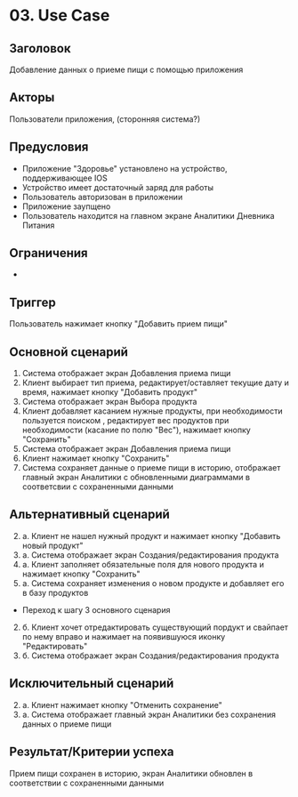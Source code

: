 # 03. Use Case

## Заголовок
Добавление данных о приеме пищи с помощью приложения
## Акторы
Пользователи приложения, (сторонняя система?)
## Предусловия
- Приложение "Здоровье" установлено на устройство, поддерживающее IOS
- Устройство имеет достаточный заряд для работы
- Пользователь авторизован в приложении
- Приложение заупщено
- Пользователь находится на главном экране Аналитики Дневника Питания
## Ограничения
- 
## Триггер
Пользователь нажимает кнопку "Добавить прием пищи"
## Основной сценарий
1. Система отображает экран Добавления приема пищи
2. Клиент выбирает тип приема, редактирует/оставляет текущие дату и время, нажимает кнопку "Добавить продукт"
3. Система отображает экран Выбора продукта
4. Клиент добавляет касанием нужные продукты, при необходимости пользуется поиском , редактирует вес продуктов при необходимости (касание по полю "Вес"), нажимает кнопку "Сохранить"
5. Система отображает экран Добавления приема пищи
6. Клиент нажимает кнопку "Сохранить"
7. Система сохраняет данные о приеме пищи в историю, отображает главный экран Аналитики с обновленными диаграммами в соответсвии с сохраненными данными
## Альтернативный сценарий
2. а. Клиент не нашел нужный продукт и нажимает кнопку "Добавить новый продукт"
3. а. Система отображает экран Создания/редактирования продукта
4. а. Клиент заполняет обязательные поля для нового продукта и нажимает кнопку "Сохранить"
5. а. Система сохраняет изменения о новом продукте и добавляет его в базу продуктов
- Переход к шагу 3 основного сценария 

2. б. Клиент хочет отредактировать существующий пордукт и свайпает по нему вправо и нажимает на появившуюся иконку "Редактировать"
3. б. Система отображает экран Создания/редактирования продукта
## Исключительный сценарий
2. а. Клиент нажимает кнопку "Отменить сохранение"
3. а. Система отображает главный экран Аналитики без сохранения данных о приеме пищи
## Результат/Критерии успеха
Прием пищи сохранен в историю, экран Аналитики обновлен в соответствии с сохраненными данными
